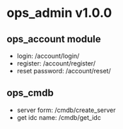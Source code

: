 # ops_admin v1.0.0

## ops_account module

- login: /account/login/
- register: /account/register/
- reset password: /account/reset/


## ops_cmdb

- server form: /cmdb/create_server
- get idc name: /cmdb/get_idc
 
